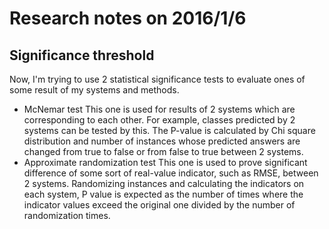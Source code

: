 # Research notes on 2016/1/6

## Significance threshold

Now, I'm trying to use 2 statistical significance tests
to evaluate ones of some result of my systems and methods.

* McNemar test
  This one is used for results of 2 systems which are corresponding
  to each other.
  For example, classes predicted by 2 systems can be tested by this.
  The P-value is calculated by Chi square distribution and number of instances
  whose predicted answers are changed from true to false
  or from false to true between 2 systems.
* Approximate randomization test
  This one is used to prove significant difference
  of some sort of real-value indicator, such as RMSE, between 2 systems.
  Randomizing instances and calculating the indicators on each system,
  P value is expected as the number of times
  where the indicator values exceed the original one
  divided by the number of randomization times.

